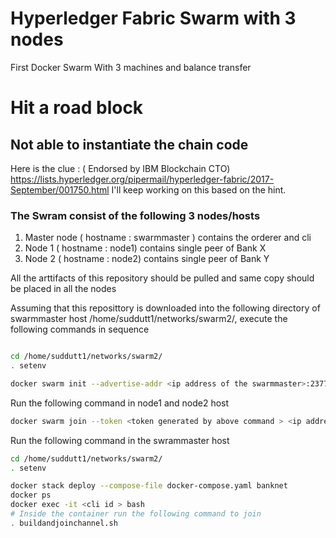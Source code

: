 # Hyperledger Fabric Swarm with 3 nodes
First Docker Swarm With 3 machines and balance transfer
# Hit a road block 
## Not able to instantiate the chain code 
Here is the clue : ( Endorsed by IBM Blockchain CTO) 
https://lists.hyperledger.org/pipermail/hyperledger-fabric/2017-September/001750.html
I'll keep working on this based on the hint.

### The Swram consist of the following 3 nodes/hosts
1. Master node ( hostname : swarmmaster ) contains the orderer and cli
2. Node 1 ( hostname : node1) contains single peer of Bank X
3. Node 2 ( hostname : node2) contains single peer of Bank Y

All the arttifacts of this repository should be pulled and same copy should be placed in all the nodes

Assuming that this reposittory is downloaded into the following directory of swarmmaster host 
/home/suddutt1/networks/swarm2/, execute the following commands in sequence 

```sh

cd /home/suddutt1/networks/swarm2/
. setenv

docker swarm init --advertise-addr <ip address of the swarmmaster>:2377

```

Run the following command in node1 and node2 host

```sh
docker swarm join --token <token generated by above command > <ip address of the swarmmaster>:2377
```

Run the following command in the swrammaster host

```sh
cd /home/suddutt1/networks/swarm2/
. setenv

docker stack deploy --compose-file docker-compose.yaml banknet
docker ps
docker exec -it <cli id > bash
# Inside the container run the following command to join 
. buildandjoinchannel.sh

```
